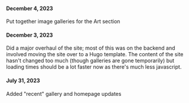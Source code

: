 #### December 4, 2023

Put together image galleries for the Art section

#### December 3, 2023

Did a major overhaul of the site; most of this was on the backend and involved moving the site over to a Hugo template. The content of the site hasn't changed too much (though galleries are gone temporarily) but loading times should be a lot faster now as there's much less javascript.

#### July 31, 2023

Added "recent" gallery and homepage updates
